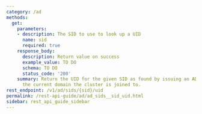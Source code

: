 ```yaml
---
category: /ad
methods:
  get:
    parameters:
    - description: The SID to use to look up a UID
      name: sid
      required: true
    response_body:
      description: Return value on success
      example_value: TO DO
      schema: TO DO
      status_code: '200'
    summary: Return the UID for the given SID as found by issuing an AD query against
      the current domain the cluster is joined to.
rest_endpoint: /v1/ad/sids/{sid}/uid
permalink: /rest-api-guide/ad/ad_sids__sid_uid.html
sidebar: rest_api_guide_sidebar
---
```


